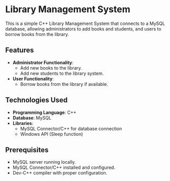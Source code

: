 # Library Management System

This is a simple C++ Library Management System that connects to a MySQL database, allowing administrators to add books and students, and users to borrow books from the library.

## Features

- **Administrator Functionality**:
  - Add new books to the library.
  - Add new students to the library system.
- **User Functionality**:
  - Borrow books from the library if available.

## Technologies Used

- **Programming Language**: C++
- **Database**: MySQL 
- **Libraries**:
  - MySQL Connector/C++ for database connection
  - Windows API (Sleep function)

## Prerequisites

- MySQL server running locally.
- MySQL Connector/C++ installed and configured.
- Dev-C++ compiler with proper configuration.
  
